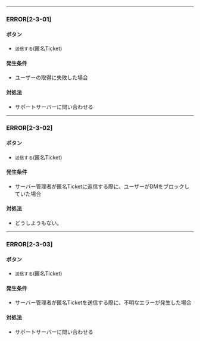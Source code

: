 
---

### ERROR[2-3-01]
#### ボタン
- `送信する`(匿名Ticket)
#### 発生条件
- ユーザーの取得に失敗した場合
#### 対処法
- サポートサーバーに問い合わせる

---

### ERROR[2-3-02]
#### ボタン
- `送信する`(匿名Ticket)
#### 発生条件
- サーバー管理者が匿名Ticketに返信する際に、ユーザーがDMをブロックしていた場合
#### 対処法
- どうしようもない。

---

### ERROR[2-3-03]
#### ボタン
- `送信する`(匿名Ticket)
#### 発生条件
- サーバー管理者が匿名Ticketを送信する際に、不明なエラーが発生した場合
#### 対処法
- サポートサーバーに問い合わせる